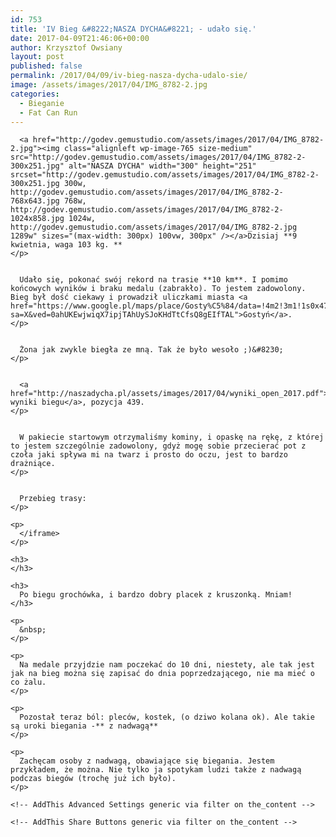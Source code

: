 ```yaml
---
id: 753
title: 'IV Bieg &#8222;NASZA DYCHA&#8221; - udało się.'
date: 2017-04-09T21:46:06+00:00
author: Krzysztof Owsiany
layout: post
published: false
permalink: /2017/04/09/iv-bieg-nasza-dycha-udalo-sie/
image: /assets/images/2017/04/IMG_8782-2.jpg
categories:
  - Bieganie
  - Fat Can Run
---
```

<div id="dslc-theme-content">
  <div id="dslc-theme-content-inner">

      <a href="http://godev.gemustudio.com/assets/images/2017/04/IMG_8782-2.jpg"><img class="alignleft wp-image-765 size-medium" src="http://godev.gemustudio.com/assets/images/2017/04/IMG_8782-2-300x251.jpg" alt="NASZA DYCHA" width="300" height="251" srcset="http://godev.gemustudio.com/assets/images/2017/04/IMG_8782-2-300x251.jpg 300w, http://godev.gemustudio.com/assets/images/2017/04/IMG_8782-2-768x643.jpg 768w, http://godev.gemustudio.com/assets/images/2017/04/IMG_8782-2-1024x858.jpg 1024w, http://godev.gemustudio.com/assets/images/2017/04/IMG_8782-2.jpg 1289w" sizes="(max-width: 300px) 100vw, 300px" /></a>Dzisiaj **9 kwietnia, waga 103 kg. **
    </p>
    

      Udało się, pokonać swój rekord na trasie **10 km**. I pomimo końcowych wyników i braku medalu (zabrakło). To jestem zadowolony. Bieg był dość ciekawy i prowadził uliczkami miasta <a href="https://www.google.pl/maps/place/Gosty%C5%84/data=!4m2!3m1!1s0x47050c24afe812fd:0xfd09e37907ee05ce?sa=X&ved=0ahUKEwjwiqX7ipjTAhUySJoKHdTtCfsQ8gEIfTAL">Gostyń</a>.
    </p>
    

      Żona jak zwykle biegła ze mną. Tak że było wesoło ;)&#8230;
    </p>
    

      <a href="http://naszadycha.pl/assets/images/2017/04/wyniki_open_2017.pdf">Oficjalne wyniki biegu</a>, pozycja 439.
    </p>
    

      W pakiecie startowym otrzymaliśmy kominy, i opaskę na rękę, z której to jestem szczególnie zadowolony, gdyż mogę sobie przecierać pot z czoła jaki spływa mi na twarz i prosto do oczu, jest to bardzo drażniące.
    </p>
    

      Przebieg trasy:
    </p>
    
    <p>
      </iframe>
    </p>
    
    <h3>
    </h3>
    
    <h3>
      Po biegu grochówka, i bardzo dobry placek z kruszonką. Mniam!
    </h3>
    
    <p>
      &nbsp;
    </p>
    
    <p>
      Na medale przyjdzie nam poczekać do 10 dni, niestety, ale tak jest jak na bieg można się zapisać do dnia poprzedzającego, nie ma mieć o co żalu.
    </p>
    
    <p>
      Pozostał teraz ból: pleców, kostek, (o dziwo kolana ok). Ale takie są uroki biegania -** z nadwagą**
    </p>
    
    <p>
      Zachęcam osoby z nadwagą, obawiające się biegania. Jestem przykładem, że można. Nie tylko ja spotykam ludzi także z nadwagą podczas biegów (trochę już ich było).
    </p>
    
    <!-- AddThis Advanced Settings generic via filter on the_content -->
    
    <!-- AddThis Share Buttons generic via filter on the_content -->
  </div>
</div>